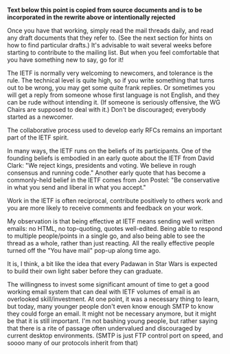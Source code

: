 


**Text below this point is copied from source documents and is to be incorporated in the rewrite above or intentionally rejected**

Once you have that working, simply read the mail threads daily, and read any draft documents that they refer to. (See the next section for hints on how to find particular drafts.) It's advisable to wait several weeks before starting to contribute to the mailing list. But when you feel comfortable that you have something new to say, go for it!

The IETF is normally very welcoming to newcomers, and tolerance is the rule. The technical level is quite high, so if you write something that turns out to be wrong, you may get some quite frank replies. Or sometimes you will get a reply from someone whose first language is not English, and they can be rude without intending it. (If someone is seriously offensive, the WG Chairs are supposed to deal with it.) Don't be discouraged; everybody started as a newcomer.

The collaborative process used to develop early RFCs remains an important part of the IETF spirit. 

In many ways, the IETF runs on the beliefs of its participants. One of the
founding beliefs is embodied in an early quote about the IETF from David
Clark: "We reject kings, presidents and voting. We believe in rough consensus
and running code." Another early quote that has become a commonly-held belief
in the IETF comes from Jon Postel: "Be conservative in what you send and
liberal in what you accept."

Work in the IETF is often reciprocal, contribute positively to others work and you are more likely to receive comments and feedback on your work.

My observation is that being effective at IETF means sending well written
emails: no HTML, no top-quoting, quotes well-edited.  Being able to respond
to multiple people/points in a single go, and also being able to see the
thread as a whole, rather than just reacting.
All the really effective people turned off the "You have mail" pop-up along time ago.

It is, I think, a bit like the idea that every Padawan in Star Wars is
expected to build their own light saber before they can graduate.

The willingness to invest some significant amount of time to get a good
working email system that can deal with IETF volumes of email is an
overlooked skill/investment.  At one point, it was a necessary thing to
learn, but today, many younger people don't even know enough SMTP to know
they could forge an email.  It might not be necessary anymore, but it might
be that it is still important.  I'm not bashing young people, but rather saying
that there is a rite of passage often undervalued and discouraged by current
desktop environments.  (SMTP is just FTP control port on speed, and soooo many
of our protocols inherit from that)